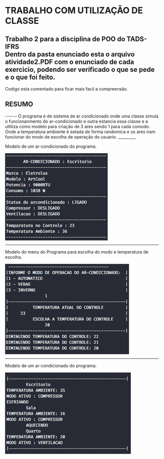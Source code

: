 # TRABALHO COM UTILIZAÇÃO DE CLASSE
Trabalho 2 para a disciplina de POO do TADS-IFRS<br>
Dentro da pasta enunciado esta o arquivo atividade2.PDF com o enunciado de cada exercicio, podendo ser verificado o que se pede e o que foi feito.
-------
Codigo esta comentado para ficar mais facil a compreensão.

<h2>RESUMO</h2>
------
O programa é de sistema de ar condicionado onde uma classe simula o funcionanmento do ar-condicionado e outra estancia essa classe e a ultiliza como modelo para criação de 3 ares sendo 1 para cada comodo. Onde a temperatura ambiente é setada de forma randomica e os ares iram funcionar do modo de escolha de operação do usuario.
_________

Modelo de um ar-condicionado do programa.<p>
<img src="https://raw.githubusercontent.com/zPASP/AR_CONDICIONADO-JAVA/master/imagens/modelo_ar.png" align="center" alt="ar"/><br>
_________

Modelo do menu do Programa para escolha do modo e temperatura de escolha.<p>
<img src="https://raw.githubusercontent.com/zPASP/AR_CONDICIONADO-JAVA/master/imagens/menu_1.png" align="center" alt="menu"/><br>
_________

Modelo de um ar-condicionado do programa.<p>
<img src="https://raw.githubusercontent.com/zPASP/AR_CONDICIONADO-JAVA/master/imagens/interacao_ar.png" align="center" alt="interacao"/><br>


